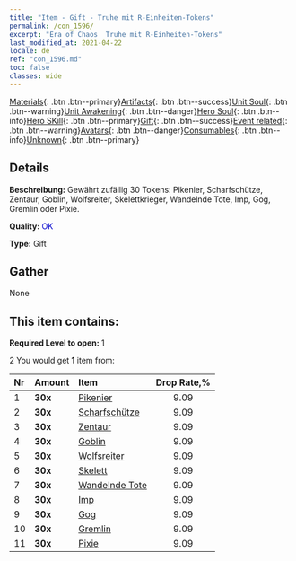 ```yaml
---
title: "Item - Gift - Truhe mit R-Einheiten-Tokens"
permalink: /con_1596/
excerpt: "Era of Chaos  Truhe mit R-Einheiten-Tokens"
last_modified_at: 2021-04-22
locale: de
ref: "con_1596.md"
toc: false
classes: wide
---
```

 [Materials](/ItemsDE/){: .btn .btn--primary}[Artifacts](/ItemsDE/Artifacts/){: .btn .btn--success}[Unit Soul](/ItemsDE/UnitSoul/){: .btn .btn--warning}[Unit Awakening](/ItemsDE/UnitAwakening/){: .btn .btn--danger}[Hero Soul](/ItemsDE/HeroSoul/){: .btn .btn--info}[Hero SKill](/ItemsDE/HeroSkill/){: .btn .btn--primary}[Gift](/ItemsDE/Gift/){: .btn .btn--success}[Event related](/ItemsDE/Events/){: .btn .btn--warning}[Avatars](/ItemsDE/Avatars/){: .btn .btn--danger}[Consumables](/ItemsDE/Consumables/){: .btn .btn--info}[Unknown](/ItemsDE/Unknown/){: .btn .btn--primary}

## Details
 **Beschreibung:** Gewährt zufällig 30 Tokens: Pikenier, Scharfschütze, Zentaur, Goblin, Wolfsreiter, Skelettkrieger, Wandelnde Tote, Imp, Gog, Gremlin oder Pixie.

 **Quality:** <span style="color: #0000CD">OK</span>

 **Type:** Gift

## Gather

  None

## This item contains:

 **Required Level to open:** 1

 2 You would get **1** item  from:

  | Nr | Amount |     Item    | Drop Rate,% |
  |:---|:-------|:------------|:---------:|
  | 1 |  **30x** | [Pikenier](/de/Items/unt_190/) | 9.09 | 
  | 2 |  **30x** | [Scharfschütze](/de/Items/unt_191/) | 9.09 | 
  | 3 |  **30x** | [Zentaur](/de/Items/unt_199/) | 9.09 | 
  | 4 |  **30x** | [Goblin](/de/Items/unt_217/) | 9.09 | 
  | 5 |  **30x** | [Wolfsreiter](/de/Items/unt_218/) | 9.09 | 
  | 6 |  **30x** | [Skelett](/de/Items/unt_208/) | 9.09 | 
  | 7 |  **30x** | [Wandelnde Tote](/de/Items/unt_209/) | 9.09 | 
  | 8 |  **30x** | [Imp](/de/Items/unt_226/) | 9.09 | 
  | 9 |  **30x** | [Gog](/de/Items/unt_227/) | 9.09 | 
  | 10 |  **30x** | [Gremlin](/de/Items/unt_235/) | 9.09 | 
  | 11 |  **30x** | [Pixie](/de/Items/unt_262/) | 9.09 | 
